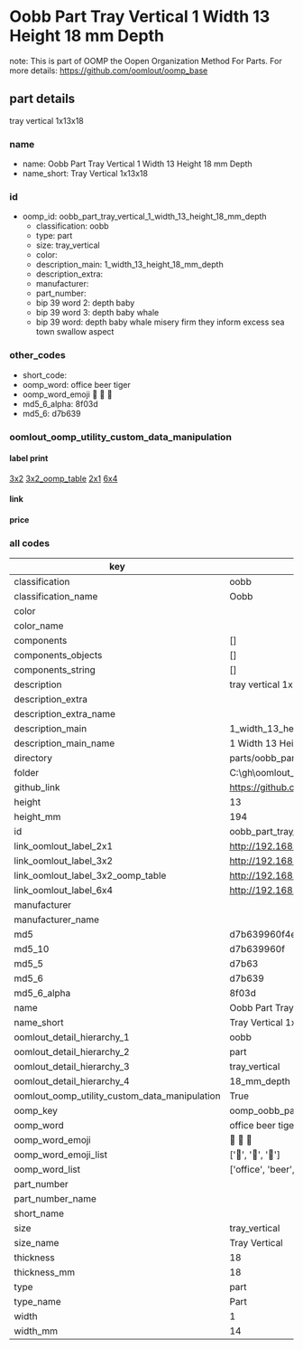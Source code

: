 # Oobb Part Tray Vertical 1 Width 13 Height 18 mm Depth  

note: This is part of OOMP the Oopen Organization Method For Parts. For more details: https://github.com/oomlout/oomp_base

##  part details
  



tray vertical 1x13x18



### name
* name: Oobb Part Tray Vertical 1 Width 13 Height 18 mm Depth
* name_short: Tray Vertical 1x13x18 
### id
* oomp_id: oobb_part_tray_vertical_1_width_13_height_18_mm_depth
  * classification: oobb
  * type: part
  * size: tray_vertical
  * color: 
  * description_main: 1_width_13_height_18_mm_depth
  * description_extra: 
  * manufacturer: 
  * part_number: 
  * bip 39 word 2: depth baby
  * bip 39 word 3: depth baby whale
  * bip 39 word: depth baby whale misery firm they inform excess sea town swallow aspect

### other_codes
* short_code: 
* oomp_word: office beer tiger
* oomp_word_emoji :office: :beer: :tiger:
* md5_6_alpha: 8f03d
* md5_6: d7b639






### oomlout_oomp_utility_custom_data_manipulation
#### label print
[3x2](http://192.168.1.245:1112/?label=oomp%208f03d)
[3x2_oomp_table](http://192.168.1.108:1112/?label=oomp%208f03d)
[2x1](http://192.168.1.242:1112/?label=oomp%208f03d)
[6x4](http://192.168.1.55:1112/?label=oomp%208f03d)    

#### link

                              

#### price







### all codes 
| key | value |  
| --- | --- |  
| classification | oobb |  
| classification_name | Oobb |  
| color |  |  
| color_name |  |  
| components | [] |  
| components_objects | [] |  
| components_string | [] |  
| description | tray vertical 1x13x18 |  
| description_extra |  |  
| description_extra_name |  |  
| description_main | 1_width_13_height_18_mm_depth |  
| description_main_name | 1 Width 13 Height 18 mm Depth |  
| directory | parts/oobb_part_tray_vertical_1_width_13_height_18_mm_depth |  
| folder | C:\gh\oomlout_oobb_version_4_generated_parts\parts\oobb_part_tray_vertical_1_width_13_height_18_mm_depth |  
| github_link | https://github.com/oomlout/oomlout_oomp_part_src/tree/main/parts/oobb_part_tray_vertical_1_width_13_height_18_mm_depth |  
| height | 13 |  
| height_mm | 194 |  
| id | oobb_part_tray_vertical_1_width_13_height_18_mm_depth |  
| link_oomlout_label_2x1 | http://192.168.1.242:1112/?label=oomp%208f03d |  
| link_oomlout_label_3x2 | http://192.168.1.245:1112/?label=oomp%208f03d |  
| link_oomlout_label_3x2_oomp_table | http://192.168.1.108:1112/?label=oomp%208f03d |  
| link_oomlout_label_6x4 | http://192.168.1.55:1112/?label=oomp%208f03d |  
| manufacturer |  |  
| manufacturer_name |  |  
| md5 | d7b639960f4e8e73822ba8dbf34441d9 |  
| md5_10 | d7b639960f |  
| md5_5 | d7b63 |  
| md5_6 | d7b639 |  
| md5_6_alpha | 8f03d |  
| name | Oobb Part Tray Vertical 1 Width 13 Height 18 mm Depth |  
| name_short | Tray Vertical 1x13x18  |  
| oomlout_detail_hierarchy_1 | oobb |  
| oomlout_detail_hierarchy_2 | part |  
| oomlout_detail_hierarchy_3 | tray_vertical |  
| oomlout_detail_hierarchy_4 | 18_mm_depth |  
| oomlout_oomp_utility_custom_data_manipulation | True |  
| oomp_key | oomp_oobb_part_tray_vertical_1_width_13_height_18_mm_depth |  
| oomp_word | office beer tiger |  
| oomp_word_emoji | :office: :beer: :tiger: |  
| oomp_word_emoji_list | [':office:', ':beer:', ':tiger:'] |  
| oomp_word_list | ['office', 'beer', 'tiger'] |  
| part_number |  |  
| part_number_name |  |  
| short_name |  |  
| size | tray_vertical |  
| size_name | Tray Vertical |  
| thickness | 18 |  
| thickness_mm | 18 |  
| type | part |  
| type_name | Part |  
| width | 1 |  
| width_mm | 14 |  
